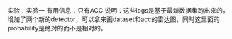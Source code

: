 实验：实验一
有用信息：只有ACC
说明：这些logs是基于最新数据集跑出来的，增加了两个新的detector，可以拿来画dataset和acc的雷达图，同时这里面的probability是绝对的而不是相对的。